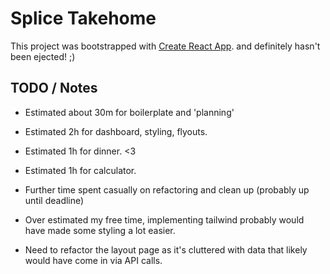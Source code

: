 # Splice Takehome

This project was bootstrapped with [Create React App](https://github.com/facebook/create-react-app). and definitely hasn't been ejected! ;)

## TODO / Notes

- Estimated about 30m for boilerplate and 'planning'
- Estimated 2h for dashboard, styling, flyouts.
- Estimated 1h for dinner. <3
- Estimated 1h for calculator.
- Further time spent casually on refactoring and clean up (probably up until deadline)

- Over estimated my free time, implementing tailwind probably would have made some styling a lot easier.
- Need to refactor the layout page as it's cluttered with data that likely would have come in via API calls.
